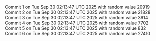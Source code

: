 Commit 1 on Tue Sep 30 02:13:47 UTC 2025 with random value 20919
Commit 2 on Tue Sep 30 02:13:47 UTC 2025 with random value 21828
Commit 3 on Tue Sep 30 02:13:47 UTC 2025 with random value 3914
Commit 4 on Tue Sep 30 02:13:47 UTC 2025 with random value 7702
Commit 5 on Tue Sep 30 02:13:47 UTC 2025 with random value 832
Commit 6 on Tue Sep 30 02:13:47 UTC 2025 with random value 27410
